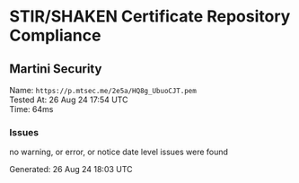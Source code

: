 # STIR/SHAKEN Certificate Repository Compliance

## Martini Security

Name: `https://p.mtsec.me/2e5a/HQ8g_UbuoCJT.pem`\
Tested At: 26 Aug 24 17:54 UTC\
Time: 64ms

### Issues

no warning, or error, or notice date level issues were found

Generated: 26 Aug 24 18:03 UTC